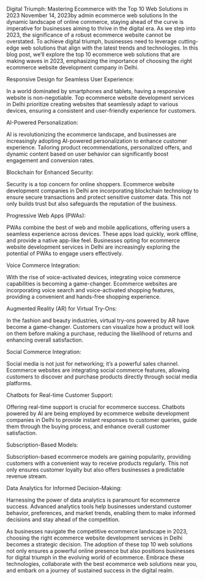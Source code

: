 Digital Triumph: Mastering Ecommerce with the Top 10 Web Solutions in 2023
November 14, 2023by admin
ecommerce web solutions
In the dynamic landscape of online commerce, staying ahead of the curve is imperative for businesses aiming to thrive in the digital era. As we step into 2023, the significance of a robust ecommerce website cannot be overstated. To achieve digital triumph, businesses need to leverage cutting-edge web solutions that align with the latest trends and technologies. In this blog post, we’ll explore the top 10 ecommerce web solutions that are making waves in 2023, emphasizing the importance of choosing the right ecommerce website development company in Delhi.

Responsive Design for Seamless User Experience:

In a world dominated by smartphones and tablets, having a responsive website is non-negotiable. Top ecommerce website development services in Delhi prioritize creating websites that seamlessly adapt to various devices, ensuring a consistent and user-friendly experience for customers.

AI-Powered Personalization:

AI is revolutionizing the ecommerce landscape, and businesses are increasingly adopting AI-powered personalization to enhance customer experience. Tailoring product recommendations, personalized offers, and dynamic content based on user behavior can significantly boost engagement and conversion rates.

Blockchain for Enhanced Security:

Security is a top concern for online shoppers. Ecommerce website development companies in Delhi are incorporating blockchain technology to ensure secure transactions and protect sensitive customer data. This not only builds trust but also safeguards the reputation of the business.

Progressive Web Apps (PWAs):

PWAs combine the best of web and mobile applications, offering users a seamless experience across devices. These apps load quickly, work offline, and provide a native app-like feel. Businesses opting for ecommerce website development services in Delhi are increasingly exploring the potential of PWAs to engage users effectively.

Voice Commerce Integration:

With the rise of voice-activated devices, integrating voice commerce capabilities is becoming a game-changer. Ecommerce websites are incorporating voice search and voice-activated shopping features, providing a convenient and hands-free shopping experience.

Augmented Reality (AR) for Virtual Try-Ons:

In the fashion and beauty industries, virtual try-ons powered by AR have become a game-changer. Customers can visualize how a product will look on them before making a purchase, reducing the likelihood of returns and enhancing overall satisfaction.

Social Commerce Integration:

Social media is not just for networking; it’s a powerful sales channel. Ecommerce websites are integrating social commerce features, allowing customers to discover and purchase products directly through social media platforms.

Chatbots for Real-time Customer Support:

Offering real-time support is crucial for ecommerce success. Chatbots powered by AI are being employed by ecommerce website development companies in Delhi to provide instant responses to customer queries, guide them through the buying process, and enhance overall customer satisfaction.

Subscription-Based Models:

Subscription-based ecommerce models are gaining popularity, providing customers with a convenient way to receive products regularly. This not only ensures customer loyalty but also offers businesses a predictable revenue stream.

Data Analytics for Informed Decision-Making:

Harnessing the power of data analytics is paramount for ecommerce success. Advanced analytics tools help businesses understand customer behavior, preferences, and market trends, enabling them to make informed decisions and stay ahead of the competition.

As businesses navigate the competitive ecommerce landscape in 2023, choosing the right ecommerce website development services in Delhi becomes a strategic decision. The adoption of these top 10 web solutions not only ensures a powerful online presence but also positions businesses for digital triumph in the evolving world of ecommerce. Embrace these technologies, collaborate with the best ecommerce web solutions near you, and embark on a journey of sustained success in the digital realm.

